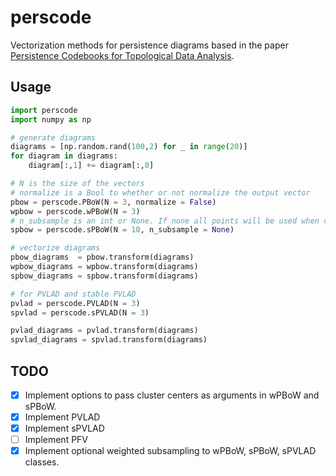 perscode
===

Vectorization methods for persistence diagrams based in the paper [Persistence Codebooks for
Topological Data Analysis](https://arxiv.org/abs/1802.04852).

## Usage

```python
import perscode
import numpy as np

# generate diagrams
diagrams = [np.random.rand(100,2) for _ in range(20)]
for diagram in diagrams:
    diagram[:,1] += diagram[:,0]

# N is the size of the vectors
# normalize is a Bool to whether or not normalize the output vector
pbow = perscode.PBoW(N = 3, normalize = False)
wpbow = perscode.wPBoW(N = 3)
# n_subsample is an int or None. If none all points will be used when calculating GMMs.
spbow = perscode.sPBoW(N = 10, n_subsample = None)

# vectorize diagrams
pbow_diagrams  = pbow.transform(diagrams)
wpbow_diagrams = wpbow.transform(diagrams)
spbow_diagrams = spbow.transform(diagrams)

# for PVLAD and stable PVLAD
pvlad = perscode.PVLAD(N = 3)
spvlad = perscode.sPVLAD(N = 3)

pvlad_diagrams = pvlad.transform(diagrams)
spvlad_diagrams = spvlad.transform(diagrams)
```

## TODO
- [x] Implement options to pass cluster centers as arguments in wPBoW and sPBoW.
- [x] Implement PVLAD
- [x] Implement sPVLAD
- [ ] Implement PFV
- [x] Implement optional weighted subsampling to wPBoW, sPBoW, sPVLAD classes.
